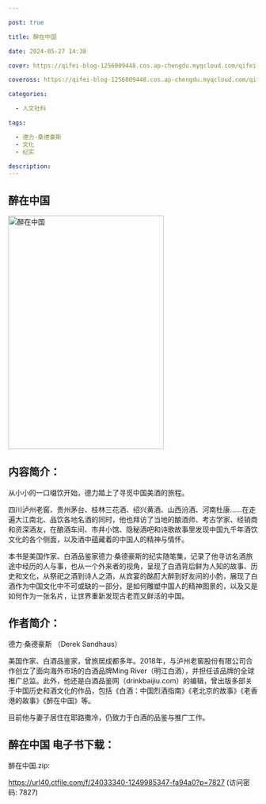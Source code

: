 ```yaml
---

post: true

title: 醉在中国

date: 2024-05-27 14:38

cover: https://qifei-blog-1256009448.cos.ap-chengdu.myqcloud.com/qifei-blog/661b131268eb935713313006.jpg

coveross: https://qifei-blog-1256009448.cos.ap-chengdu.myqcloud.com/qifei-blog/661b131268eb935713313006.jpg

categories:

  - 人文社科

tags:

  - 德力·桑德豪斯
  - 文化
  - 纪实

description:
---
```


## 醉在中国
<img alt=" 醉在中国" class="aligncenter loaded" data-was-processed="true" decoding="async" fetchpriority="high" height="471" src="https://qifei-blog-1256009448.cos.ap-chengdu.myqcloud.com/qifei-blog/661b131268eb935713313006.jpg " style="cursor: zoom-in;" width="314"/>

## 内容简介：

从小小的一口啜饮开始，德力踏上了寻觅中国美酒的旅程。

四川泸州老窖、贵州茅台、桂林三花酒、绍兴黄酒、山西汾酒、河南杜康……在走遍大江南北、品饮各地名酒的同时，他也拜访了当地的酿酒师、考古学家、经销商和资深酒友，在酿酒车间、市井小馆、隐秘酒吧和诗歌故事里发现中国九千年酒饮文化的各个侧面，以及酒中蕴藏着的中国人的精神与情怀。

本书是美国作家、白酒品鉴家德力·桑德豪斯的纪实随笔集，记录了他寻访名酒旅途中经历的人与事，也从一个外来者的视角，呈现了白酒背后鲜为人知的故事、历史和文化，从祭祀之酒到诗人之酒，从宾宴的酩酊大醉到好友间的小酌，展现了白酒作为中国文化中不可或缺的一部分，是如何雕塑中国人的精神图景的，以及又是如何作为一张名片，让世界重新发现古老而又鲜活的中国。

## 作者简介：

德力·桑德豪斯 （Derek Sandhaus）

美国作家、白酒品鉴家，曾旅居成都多年。2018年，与泸州老窖股份有限公司合作创立了面向海外市场的白酒品牌Ming River（明江白酒），并担任该品牌的全球推广总监。此外，他还是白酒品鉴网（drinkbaijiu.com）的编辑，曾出版多部关于中国历史和酒文化的作品，包括《白酒：中国烈酒指南》《老北京的故事》《老香港的故事》《醉在中国》等。

目前他与妻子居住在耶路撒冷，仍致力于白酒的品鉴与推广工作。

## 醉在中国 电子书下载：
醉在中国.zip: 

https://url40.ctfile.com/f/24033340-1249985347-fa94a0?p=7827 (访问密码: 7827)
